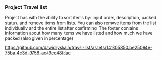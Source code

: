 ### Project Travel list 
Project has with the ability to sort items by: input order, description, packed status. 
and remove items from lists. You can also remove items from the list individually and the entire list after confirming.
The footer contains information about how many items we have listed and how much we have packed (also given in percentage)


https://github.com/dawidryskala/travel-list/assets/141305850/be25094e-75ba-4c3d-9758-ac49ee48fdae

